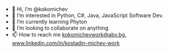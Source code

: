 - 👋 Hi, I’m @kokomichev
- 👀 I’m interested in Python, C#, Java, JavaScript Software Dev.
- 🌱 I’m currently learning Phyton
- 💞️ I’m looking to collaborate on anything
- 📫 How to reach me kokomichevwork@abv.bg, www.linkedin.com/in/kostadin-michev-work
